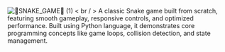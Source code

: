 ![🐍_SNAKE_GAME_🐍 (1)](https://github.com/user-attachments/assets/af086ac1-247f-49ff-9835-c4d8e57c64c7) < br / >
A classic Snake game built from scratch, featuring smooth gameplay, responsive controls, and optimized performance. Built using Python language, it demonstrates core programming concepts like game loops, collision detection, and state management.

